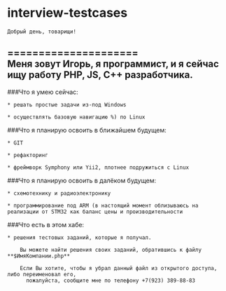# interview-testcases
	
	Добрый день, товарищи!
=====================	
	Меня зовут Игорь, я программист, и я сейчас ищу работу PHP, JS, C++ разработчика.
-----------------------------------	
###Что я умею сейчас: 

	* решать простые задачи из-под Windows
	
	* осуществлять базовую навигацию %) по Linux
	
###Что я планирую освоить в ближайшем будущем: 

	* GIT
	
	* рефакторинг
	
	* фреймворк Symphony или Yii2, плотнее подружиться с Linux
	
###Что я планирую освоить в далёком будущем:

	* схемотехнику и радиоэлектронику
	
	* программирование под ARM (в настоящий момент облизываюсь на реализации от STM32 как баланс цены и производительности
	
###Что есть в этом хабе:

	* решения тестовых заданий, которые я получал.
	
		Вы можете найти решения своих заданий, обратившись к файлу **$ИмяКомпании.php**
		
		Если Вы хотите, чтобы я убрал данный файл из открытого доступа, либо переименовал его,
		  пожалуйста, сообщите мне по телефону +7(923) 389-88-83